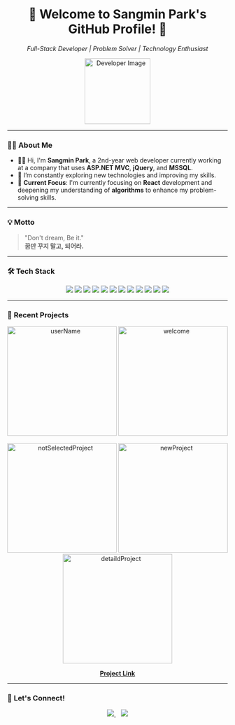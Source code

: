 <!-- Header Section -->
<h1 align="center">🚀 Welcome to Sangmin Park's GitHub Profile! 👋</h1>

<p align="center">
  <em>Full-Stack Developer | Problem Solver | Technology Enthusiast</em>
</p>

<p align="center">
  <img src="https://user-images.githubusercontent.com/81800956/183647780-5ff1c3b3-6e14-4fc8-bd71-43c27d61ac99.png" height="150" alt="Developer Image">
</p>

---

### 🙋‍♂️ **About Me**

- 🧑‍💻 Hi, I'm **Sangmin Park**, a 2nd-year web developer currently working at a company that uses **ASP.NET MVC**, **jQuery**, and **MSSQL**.
- 🌱 I’m constantly exploring new technologies and improving my skills.
- 🎯 **Current Focus**: I'm currently focusing on **React** development and deepening my understanding of **algorithms** to enhance my problem-solving skills.

---

### 💡 **Motto**
> "Don't dream, Be it."  
> **꿈만 꾸지 말고, 되어라.**

---

### 🛠 **Tech Stack**
<p align="center">
  <img src="https://img.shields.io/badge/HTML5-E34F26?style=for-the-badge&logo=html5&logoColor=white" />
  <img src="https://img.shields.io/badge/CSS3-1572B6?style=for-the-badge&logo=css3&logoColor=white" />
  <img src="https://img.shields.io/badge/JavaScript-F7DF1E?style=for-the-badge&logo=javascript&logoColor=black" />
  <img src="https://img.shields.io/badge/TypeScript-007ACC?style=for-the-badge&logo=typescript&logoColor=white" />
  <img src="https://img.shields.io/badge/React-61DAFB?style=for-the-badge&logo=react&logoColor=black" />
  <img src="https://img.shields.io/badge/TailwindCSS-38B2AC?style=for-the-badge&logo=tailwind-css&logoColor=white" />
  <img src="https://img.shields.io/badge/Node.js-339933?style=for-the-badge&logo=node-dot-js&logoColor=white" />
  <img src="https://img.shields.io/badge/Git-F05032?style=for-the-badge&logo=git&logoColor=white" />
  <img src="https://img.shields.io/badge/jQuery-0769AD?style=for-the-badge&logo=jquery&logoColor=white" />
  <img src="https://img.shields.io/badge/ASP.NET%20MVC-512BD4?style=for-the-badge&logo=dotnet&logoColor=white" />
  <img src="https://img.shields.io/badge/C%23-239120?style=for-the-badge&logo=c-sharp&logoColor=white" />
  <img src="https://img.shields.io/badge/MSSQL-CC2927?style=for-the-badge&logo=microsoft-sql-server&logoColor=white" />
</p>

---

### 🚀 **Recent Projects**
<!--<table align="center">
  <tbody>
    <tr>
      <td align="center">
        <a href="https://github.com/gkkary3/startbucks">
          <img src="https://user-images.githubusercontent.com/81800956/229945957-e5980de9-ab9b-4506-b1e4-12dc93c8b1be.png" width="300" alt="Starbucks Project" />
        </a>
        <p><strong>Starbucks Clone</strong></p>
      </td>
      <td align="center">
        <a href="https://github.com/gkkary3/my-cafe-menu-app">
          <img src="https://user-images.githubusercontent.com/81800956/230419342-fe45a13e-3c7e-4218-9907-c36700d984b2.png" width="300" alt="Cafe Menu App" />
        </a>
        <p><strong>Cafe Menu App</strong></p>
      </td>
      <td align="center">
        <a href="https://github.com/gkkary3/apple-ipad-app">
          <img src="https://github.com/ParkYoungWoong/apple-ipad-app/raw/main/images/screenshot1.jpg" width="300" alt="Apple iPad App" />
        </a>
        <p><strong>Apple iPad UI</strong></p>
      </td>
    </tr>
  </tbody>
</table> -->

<p align="center">
  <img src="https://github.com/user-attachments/assets/2000ad33-dc30-4797-8b45-3635dd560cd4" alt="userName" width="250"/>
  <img src="https://github.com/user-attachments/assets/a92b7fe7-8bac-4db6-8d08-2a974208179f" alt="welcome" width="250"/>
</p>

<p align="center">
  <img src="https://github.com/user-attachments/assets/d385f845-5621-4b95-a13a-022eaa3e1789" alt="notSelectedProject" width="250"/>
  <img src="https://github.com/user-attachments/assets/653d67dc-4f9b-40dc-89c6-7bc6c45fd5d4" alt="newProject" width="250"/>
  <img src="https://github.com/user-attachments/assets/aa32994a-de9f-4d0e-ba6a-1e05f288f27b" alt="detaildProject" width="250"/>
</p>

<p align="center">
  <a href="https://github.com/gkkary3/react-To-do-List" target='_blank'><strong>Project Link</strong></a>
</p>

---

### 💬 **Let's Connect!**
<p align="center">
  <a href="mailto:nambawon1@gmail.com">
    <img src="https://img.shields.io/badge/gmail-D14836?style=for-the-badge&logo=gmail&logoColor=white" />
  </a>&nbsp;&nbsp;
  <a href="https://velog.io/@vekkary">
    <img src="https://img.shields.io/badge/velog-3B5998?style=for-the-badge&logo=velog&logoColor=Lightgreen" />
  </a>
</p>
